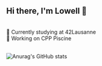 ## Hi there, I'm Lowell 👋
<br />
🌱  Currently studying at 42Lausanne <br>
🧠  Working on CPP Piscine
<br />
<br />

![Anurag's GitHub stats](https://github-readme-stats.vercel.app/api?username=elwoll&show_icons=true&bg_color=00000000)
